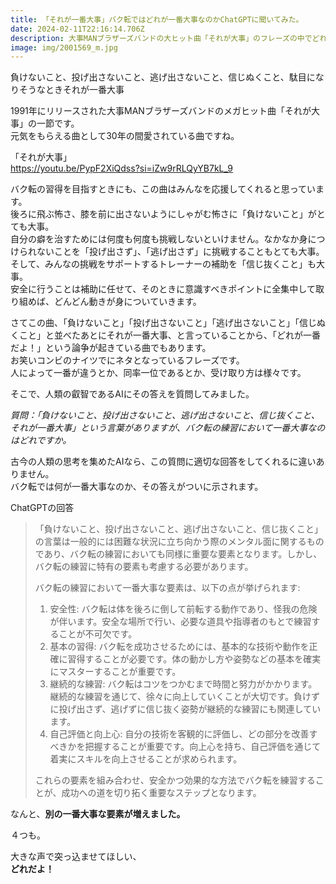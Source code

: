 ```yaml
---
title: 「それが一番大事」バク転ではどれが一番大事なのかChatGPTに聞いてみた。
date: 2024-02-11T22:16:14.706Z
description: 大事MANブラザーズバンドの大ヒット曲「それが大事」のフレーズの中でどれが一番バク転練習に大事なのかをChatGPTに聞いてみました。
image: img/2001569_m.jpg
---
```

負けないこと、投げ出さないこと、逃げ出さないこと、信じぬくこと、駄目になりそうなときそれが一番大事

1991年にリリースされた大事MANブラザーズバンドのメガヒット曲「それが大事」の一節です。\
元気をもらえる曲として30年の間愛されている曲ですね。

「それが大事」\
https://youtu.be/PypF2XiQdss?si=iZw9rRLQyYB7kL_9

バク転の習得を目指すときにも、この曲はみんなを応援してくれると思っています。\
後ろに飛ぶ怖さ、膝を前に出さないようにしゃがむ怖さに「負けないこと」がとても大事。\
自分の癖を治すためには何度も何度も挑戦しないといけません。なかなか身につけられないことを「投げ出さず」、「逃げ出さず」に挑戦することもとても大事。\
そして、みんなの挑戦をサポートするトレーナーの補助を「信じ抜くこと」も大事。\
安全に行うことは補助に任せて、そのときに意識すべきポイントに全集中して取り組めば、どんどん動きが身についていきます。

さてこの曲、「負けないこと」「投げ出さないこと」「逃げ出さないこと」「信じぬくこと」と並べたあとにそれが一番大事、と言っていることから、「どれが一番だよ！」という論争が起きている曲でもあります。\
お笑いコンビのナイツでにネタとなっているフレーズです。\
人によって一番が違うとか、同率一位であるとか、受け取り方は様々です。

そこで、人類の叡智であるAIにその答えを質問してみました。

*質問：「負けないこと、投げ出さないこと、逃げ出さないこと、信じ抜くこと、それが一番大事」という言葉がありますが、バク転の練習において一番大事なのはどれですか。*

古今の人類の思考を集めたAIなら、この質問に適切な回答をしてくれるに違いありません。\
バク転では何が一番大事なのか、その答えがついに示されます。

ChatGPTの回答

> 「負けないこと、投げ出さないこと、逃げ出さないこと、信じ抜くこと」の言葉は一般的には困難な状況に立ち向かう際のメンタル面に関するものであり、バク転の練習においても同様に重要な要素となります。しかし、バク転の練習に特有の要素も考慮する必要があります。
>
> バク転の練習において一番大事な要素は、以下の点が挙げられます:
>
> 1. 安全性: バク転は体を後ろに倒して前転する動作であり、怪我の危険が伴います。安全な場所で行い、必要な道具や指導者のもとで練習することが不可欠です。
> 2. 基本の習得: バク転を成功させるためには、基本的な技術や動作を正確に習得することが必要です。体の動かし方や姿勢などの基本を確実にマスターすることが重要です。
> 3. 継続的な練習: バク転はコツをつかむまで時間と努力がかかります。継続的な練習を通じて、徐々に向上していくことが大切です。負けずに投げ出さず、逃げずに信じ抜く姿勢が継続的な練習にも関連しています。
> 4. 自己評価と向上心: 自分の技術を客観的に評価し、どの部分を改善すべきかを把握することが重要です。向上心を持ち、自己評価を通じて着実にスキルを向上させることが求められます。
>
> これらの要素を組み合わせ、安全かつ効果的な方法でバク転を練習することが、成功への道を切り拓く重要なステップとなります。

なんと、**別の一番大事な要素が増えました。**

４つも。

大きな声で突っ込ませてほしい、\
**どれだよ！**